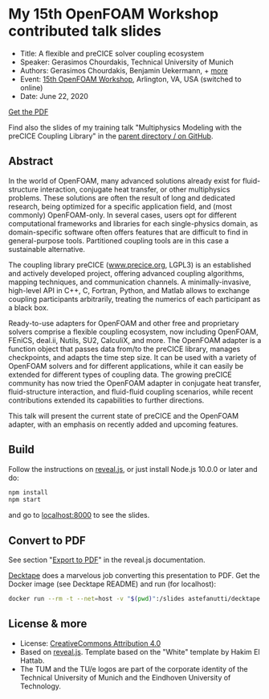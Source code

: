 # My 15th OpenFOAM Workshop contributed talk slides

- Title: A flexible and preCICE solver coupling ecosystem
- Speaker: Gerasimos Chourdakis, Technical University of Munich
- Authors: Gerasimos Chourdakis, Benjamin Uekermann, + [more](https://www.precice.org/about/)
- Event: [15th OpenFOAM Workshop](http://www.cpe.vt.edu/ofw15/), Arlington, VA, USA (switched to online)
- Date: June 22, 2020

[Get the PDF](https://github.com/MakisH/ofw15-slides/blob/master/pdf-export/slides_overview_talk.pdf)

Find also the slides of my training talk "Multiphysics Modeling with the preCICE Coupling Library" in the [parent directory / on GitHub](https://github.com/MakisH/ofw15-slides).

## Abstract

In the world of OpenFOAM, many advanced solutions already exist for fluid-structure interaction, conjugate heat transfer, or other multiphysics problems. These solutions are often the result of long and dedicated research, being optimized for a specific application field, and (most commonly) OpenFOAM-only. In several cases, users opt for different computational frameworks and libraries for each single-physics domain, as domain-specific software often offers features that are difficult to find in general-purpose tools. Partitioned coupling tools are in this case a sustainable alternative.

The coupling library preCICE (www.precice.org, LGPL3) is an established and actively developed project, offering advanced coupling algorithms, mapping techniques, and communication channels. A minimally-invasive, high-level API in C++, C, Fortran, Python, and Matlab allows to exchange coupling participants arbitrarily, treating the numerics of each participant as a black box.

Ready-to-use adapters for OpenFOAM and other free and proprietary solvers comprise a flexible coupling ecosystem, now including OpenFOAM, FEniCS, deal.ii, Nutils, SU2, CalculiX, and more. The OpenFOAM adapter is a function object that passes data from/to the preCICE library, manages checkpoints, and adapts the time step size. It can be used with a variety of OpenFOAM solvers and for different applications, while it can easily be extended for different types of coupling data. The growing preCICE community has now tried the OpenFOAM adapter in conjugate heat transfer, fluid-structure interaction, and fluid-fluid coupling scenarios, while recent contributions extended its capabilities to further directions.

This talk will present the current state of preCICE and the OpenFOAM adapter, with an emphasis on recently added and upcoming features.

## Build

Follow the instructions on [reveal.js](https://revealjs.com/installation/), or just install Node.js 10.0.0 or later and do:

```bash
npm install
npm start
```

and go to [localhost:8000](http://localhost:8000/) to see the slides.

## Convert to PDF

See section "[Export to PDF](https://revealjs.com/pdf-export/)" in the reveal.js documentation.

[Decktape](https://github.com/astefanutti/decktape) does a marvelous job converting this presentation to PDF. Get the Docker image (see Decktape README) and run (for localhost):

```bash
docker run --rm -t --net=host -v "$(pwd)":/slides astefanutti/decktape generic --key=" " -p 2000 -s 1920x1440 http://localhost:8000 slides.pdf
```

## License & more

- License: [CreativeCommons Attribution 4.0](https://creativecommons.org/licenses/by/4.0/)
- Based on [reveal.js](https://github.com/hakimel/reveal.js). Template based on the "White" template by Hakim El Hattab.
- The TUM and the TU/e logos are part of the corporate identity of the Technical University of Munich and the Eindhoven University of Technology.
